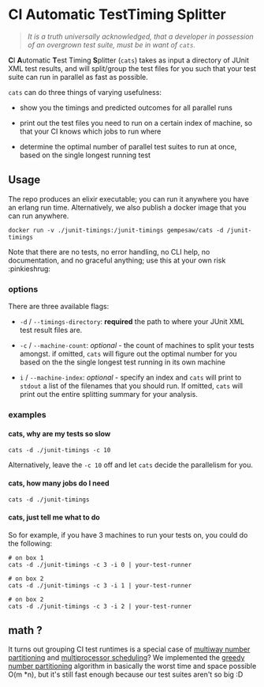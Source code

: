 # CI Automatic TestTiming Splitter

> _It is a truth universally acknowledged, that a developer in
> possession of an overgrown test suite, must be in want of `cats`._

**C**I **A**utomatic **T**est Timing **S**plitter (`cats`) takes as input a directory of
JUnit XML test results, and will split/group the test files for you such that
your test suite can run in parallel as fast as possible.

`cats` can do three things of varying usefulness:

- show you the timings and predicted outcomes for all parallel runs

- print out the test files you need to run on a certain index of
  machine, so that your CI knows which jobs to run where

- determine the optimal number of parallel test suites to run at once,
  based on the single longest running test

## Usage

The repo produces an elixir executable; you can run it anywhere you
have an erlang run time. Alternatively, we also publish a docker image
that you can run anywhere.

```
docker run -v ./junit-timings:/junit-timings gempesaw/cats -d /junit-timings
```

Note that there are no tests, no error handling, no CLI help, no
documentation, and no graceful anything; use this at your own risk
:pinkieshrug:

### options

There are three available flags:

- `-d` / `--timings-directory`: **required** the path to where your
  JUnit XML test result files are.

- `-c` / `--machine-count`: _optional_ - the count of machines to
  split your tests amongst. if omitted, `cats` will figure out the
  optimal number for you based on the the single longest test running
  in its own machine

- `i` / `--machine-index`: _optional_ - specify an index and `cats`
  will print to `stdout` a list of the filenames that you should
  run. If omitted, `cats` will print out the entire splitting summary
  for your analysis.

### examples

#### cats, why are my tests so slow

```
cats -d ./junit-timings -c 10
```

Alternatively, leave the `-c 10` off and let `cats` decide the parallelism for you.

#### cats, how many jobs do I need

```
cats -d ./junit-timings
```

#### cats, just tell me what to do

So for example, if you have 3 machines to run your tests on, you could
do the following:

```
# on box 1
cats -d ./junit-timings -c 3 -i 0 | your-test-runner

# on box 2
cats -d ./junit-timings -c 3 -i 1 | your-test-runner

# on box 2
cats -d ./junit-timings -c 3 -i 2 | your-test-runner
```

## math ?

It turns out grouping CI test runtimes is a special case of [multiway
number
partitioning](https://en.wikipedia.org/wiki/Multiway_number_partitioning)
and [multiprocessor
scheduling](https://en.wikipedia.org/wiki/Multiprocessor_scheduling)?
We implemented the [greedy number
partitioning](https://en.wikipedia.org/wiki/Greedy_number_partitioning)
algorithm in basically the worst time and space possible O(m *n), but it's
still fast enough because our test suites aren't so big :D
